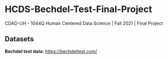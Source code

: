 # HCDS-Bechdel-Test-Final-Project

CDAD-UH - 1044Q Human Centered Data Science | Fall 2021 | Final Project

## Datasets

**Bechdel test data**: https://bechdeltest.com/
